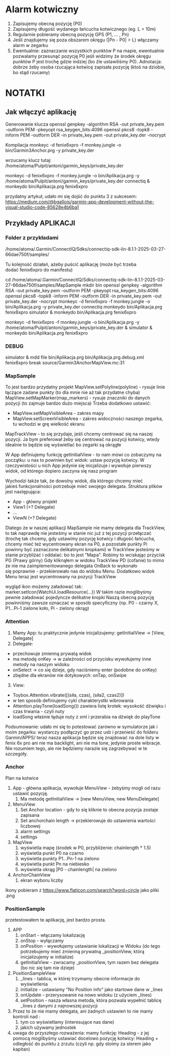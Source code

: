 # Alarm kotwiczny
1. Zapisujemy obecną pozycję (P0)
2. Zapisujemy długość wydanego łańcucha kotwicznego (eg. L = 10m)
3. Regularnie pobieramy obecną pozycję GPS (P1, ... , Pn)
4. Jeśli znajdujemy się poza obszarem okręgu (|Pn - P0| > L) włączamy alarm w zegarku
5. Ewentualnie: zaznaczanie wszystkich punktów P na mapie, ewentualnie pozwalamy przesunąć pozycję P0 jeśli widzimy że środek okręgu punktów P jest trochę gdzie indziej (bo źle ustawiliśmy P0). Adnotacja: dobrze żeby osoba rzucająca kotwicę zapisała pozycję (ktoś na dziobie, bo stąd rzucamy)




# NOTATKI

## Jak włączyć aplikację
Generowanie klucza
openssl genpkey -algorithm RSA -out private_key.pem -outform PEM -pkeyopt rsa_keygen_bits:4096
openssl pkcs8 -topk8 -inform PEM -outform DER -in private_key.pem -out private_key.der -nocrypt

Kompilacja
monkeyc -d fenix6xpro -f monkey.jungle -o bin/Garmin3Anchor.prg -y private_key.der

wrzucamy klucz tutaj: /home/atoma/Pulpit/antoni/garmin_keys/private_key.der


monkeyc -d fenix6xpro -f monkey.jungle -o bin/Aplikacja.prg -y /home/atoma/Pulpit/antoni/garmin_keys/private_key.der
connectiq & monkeydo bin/Aplikacja.prg fenix6xpro


przydatny artykuł, udało mi się dojść do punktu 3 z sukcesem:
https://medium.com/@bgallois/garmin-app-development-without-the-visual-studio-code-85628e4b6ba1


## Przykłady APLIKACJI

### Folder z przykładami
/home/atoma/.Garmin/ConnectIQ/Sdks/connectiq-sdk-lin-8.1.1-2025-03-27-66dae750f/samples/

Tu kolejność działań, ażeby puścić aplikację
(może być trzeba dodać fenix6xpro do manifestu)

cd /home/atoma/.Garmin/ConnectIQ/Sdks/connectiq-sdk-lin-8.1.1-2025-03-27-66dae750f/samples/MapSample
mkdir bin
openssl genpkey -algorithm RSA -out private_key.pem -outform PEM -pkeyopt rsa_keygen_bits:4096
openssl pkcs8 -topk8 -inform PEM -outform DER -in private_key.pem -out private_key.der -nocrypt
monkeyc -d fenix6xpro -f monkey.jungle -o bin/Aplikacja.prg -y private_key.der
connectiq
monkeydo bin/Aplikacja.prg fenix6xpro
simulator & monkeydo bin/Aplikacja.prg fenix6xpro

monkeyc -d fenix6xpro -f monkey.jungle -o bin/Aplikacja.prg -y /home/atoma/Pulpit/antoni/garmin_keys/private_key.der & simulator & monkeydo bin/Aplikacja.prg fenix6xpro

### DEBUG
simulator & mdd
file bin/Aplikacja.prg bin/Aplikacja.prg.debug.xml fenix6xpro
break source/Garmin3AnchorMapView.mc:31

### MapSample
To jest bardzo przydatny projekt
MapView.setPolyline(polyline) - rysuje linie łączące zadane punkty (to dla mnie nie aż tak przydatne chyba)
MapView.setMapMarker(map_markers) - rysuje znaczniki do danych pozycji (to zajmuje bardzo dużo miejsca)
Trzeba dodatkowo ustawić:
+ MapView.setMapVisibleArea - zakres mapy
+ MapView.setScreenVisibleArea - zakres widoczności naszego zegarka, tu wchodzi w grę wielkość ekranu

MapTrackView  - to się przydaje, jeśli chcemy centrować się na naszej pozycji. Ja bym preferował żeby się centrować na pozycji kotwicy, wtedy idealnie to będzie się wyświetlać bo zegarki są okrągłe   

W App definiujemy funkcję getInitialView - to nam mówi co zobaczymy na początku: u nas to powinien być widok: ustaw pozycję kotwicy. W rzeczywistości u nich App jedynie się inicjalizuje i wywołuje pierwszy widok, od którego dopiero zaczyna się nasz program

Wychodzi także tak, że dowolny widok, dla którego chcemy mieć jakieś funkcjonalności potrzebuje mieć swojego delegata.
Struktura plików jest następująca:
+ App - główny projekt
+ View1 (+? Delegate)
+ ...
+ ViewN (+? Delegate)

Dlatego że w naszej aplikacji MapSample nie mamy delegata dla TrackView, to tak naprawdę nie jesteśmy w stanie nic już z tej pozycji przełączać (trochę tak chcemy, gdy ustawimy pozycję kotwicy i długość łańcucha, chcemy mieć też wycentrowany ekran na P0, a pozostałe punkty Pi powinny być zaznaczone delikatnymi kropkami)
w TrackView jesteśmy w stanie przybliżać i oddalać: bo to jest "Mapa". Robimy to wciskając przycisk PG (Prawy górny)
Gdy kliknąłem w widoku TrackView PD (cofanie) to mimo że nie ma zaimplementowanego delegata OnBack to wykonało się poprawnie - przekierowało nas do widoku Menu. Dodatkowo widok Menu teraz jest wycentrowany na pozycji TrackView

wygląd ikon możemy załadować tak: marker.setIcon(WatchUi.loadResource(...))
W takim razie moglibyśmy pewnie załadować pojedyncze delikatne kropki
Naszą obecną pozycję powinniśmy zawsze oznaczać w sposób specyficzny (np. P0 -  czarny X, P1...Pi-1 zielone koło, Pi - zielony okrąg)


### Attention

1. Mamy App:
tu praktycznie jedynie inicjalizujemy: getInitialView -> [View, Delegate]
2. Delegate: 
+ przechowuje zmienną prywatą widok
+ ma metodę onKey -> w zależności od przycisku wywołujemy inne metody na naszym widoku
+ onSelect -> co się dzieje, gdy naciśniemy enter (podobne do onKey)
+ zbędne dla ekranów nie dotykowych: onTap, onSwipe
3. View:
  +  Toybox.Attention.vibrate([(siła, czas), (siła2, czas2)])
  +  w ten sposób definiujemy cykl charakterystki wibrowania
  +  Attention.playTone(loadSong()) zawiera listę krotek: wysokość dźwięku i czas trwania - czyli nuty
  +  loadSong właśnie łąduje nuty z xml i przerabia na dźwięk do playTone

Podsumowanie:
udało mi się to potestować zarówno w symulatorze jak i moim zegarku: wystarczy podłączyć go przez usb i przenieść do folderu Garmin/APPS/
teraz nasza aplikacja będzie się znajdować na dole listy
w fenix 6x pro ani nie ma backlight, ani nie ma tone, jedynie proste wibracje. Nie rozumiem tego, ale nie będziemy narazie się zagrzebywać w te szczegóły.

### Anchor
Plan na kotwice
1. App - główna aplikacja, wywołuje MenuView - żebyśmy mogli od razu ustawić pozycję.
   1. Ma metodę getInitialView -> [new MenuView, new MenuDelegate]
2. MenuView
   1. Set Anchor location - gdy to się kliknie to obecna pozycja zostaje zapisana
   2. Set anchorchain length -> przekierowuje do ustawienia wartości liczbowej
   3. alarm settings
   4. settings
3. MapView
   1. wyświetla mapę (środek w P0, przybliżenie: chainlength * 1.5)
   2. wyświetla punkt P0 na czarno
   3. wyświetla punkty P1...Pn-1 na zielono
   4. wyświetla punkt Pn na niebiesko
   5. wyświetla okrąg |P0 - chainlength| na zielono
4. AnchorChainView
   1. ekran wyboru liczby

Ikony pobieram z https://www.flaticon.com/search?word=circle jako pliki .png

### PositionSample
przetestowałem te aplikację, jest bardzo prosta.
1. APP
   1. onStart - włączamy lokalizację
   2. onStop - wyłączamy
   3. onPosition - wywołujemy ustawianie lokalizacji w Widoku (do tego potrzebujemy mieć zmienną prywatną _positionView, którą inicjalizujemy w initialize)
   4. getInitialView - zwracamy _positionView, tym razem bez delegata (bo nic się tam nie dzieje)
2. PositionSampleView
   1. _lines - tablica, w której trzymamy obecne informacje do wyświetlenia
   2. initialize - ustawiamy "No Position info" jako startowe dane w _lines
   3. onUpdate - przerysowanie na nowo widoku (z użyciem _lines)
   4. setPosition - nasza własna metoda, która pozwala wypełnić tablicę _lines z danymi z najnowszej pozycji
3. Przez to że nie mamy delegata, ani żadnych ustawień to nie mamy kontroli nad :
   1.  tym co wyświetlamy (interesujące nas dane)
   2.  jakich używamy jednostek
4. uwaga do przyszłego rozważenia: mamy funkcję: Heading - z jej pomocą moglibyśmy ustawiać docelowo pozycję kotwicy: Heading + odległość do punktu z zrzutu (czyli np. gdy stoimy za sterem jako kapitan)
